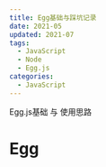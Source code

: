 ```yaml
---
title: Egg基础与踩坑记录
date: 2021-05
updated: 2021-07
tags: 
  - JavaScript
  - Node
  - Egg.js
categories: 
  - JavaScript
---
```


Egg.js基础 与 使用思路

<!--more-->

# Egg

